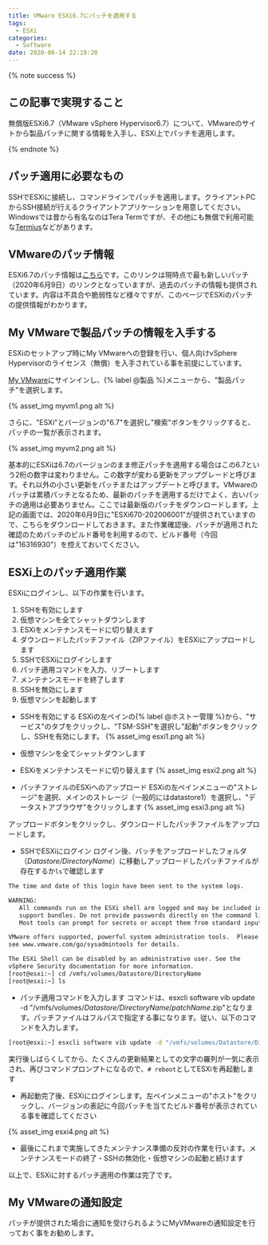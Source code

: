 ```yaml
---
title: VMware ESXi6.7にパッチを適用する
tags:
  - ESXi
categories:
  - Software
date: 2020-06-14 22:19:20
---
```


{% note success  %}

## この記事で実現すること

無償版ESXi6.7（VMware vSphere Hypervisor6.7）について、VMwareのサイトから製品パッチに関する情報を入手し、ESXi上でパッチを適用します。

{% endnote %}

<!-- more -->

## パッチ適用に必要なもの

SSHでESXiに接続し、コマンドラインでパッチを適用します。クライアントPCからSSH接続が行えるクライアントアプリケーションを用意してください。Windowsでは昔から有名なのはTera Termですが、その他にも無償で利用可能な[Termius](https://www.termius.com)などがあります。

## VMwareのパッチ情報

ESXi6.7のパッチ情報は[こちら](https://docs.vmware.com/jp/VMware-vSphere/6.7/rn/esxi670-202006001.html)です。このリンクは現時点で最も新しいパッチ（2020年6月9日）のリンクとなっていますが、過去のパッチの情報も提供されています。内容は不具合や脆弱性など様々ですが、このページでESXiのパッチの提供情報がわかります。

## My VMwareで製品パッチの情報を入手する

ESXiのセットアップ時にMy VMwareへの登録を行い、個人向けvSphere Hypervisorのライセンス（無償）を入手されている事を前提にしています。

[My VMware](https://my.vmware.com/jp/web/vmware/login?)にサインインし、{% label @製品 %}メニューから、"製品パッチ"を選択します。

{% asset_img myvm1.png alt %}

さらに、"ESXi"とバージョンの"6.7"を選択し"検索"ボタンをクリックすると、パッチの一覧が表示されます。

{% asset_img myvm2.png alt %}

基本的にESXiは6.7のバージョンのまま修正パッチを適用する場合はこの6.7という2桁の数字は変わりません。この数字が変わる更新をアップグレードと呼びます。それ以外の小さい更新をパッチまたはアップデートと呼びます。VMwareのパッチは累積パッチとなるため、最新のパッチを適用するだけでよく、古いパッチの適用は必要ありません。ここでは最新版のパッチをダウンロードします。上記の画面では、2020年6月9日に"ESXi670-202006001"が提供されていますので、こちらをダウンロードしておきます。また作業確認後、パッチが適用された確認のためパッチのビルド番号を利用するので、ビルド番号（今回は"16316930"）を控えておいてください。

## ESXi上のパッチ適用作業

ESXiにログインし、以下の作業を行います。
1. SSHを有効にします
2. 仮想マシンを全てシャットダウンします
3. ESXiをメンテナンスモードに切り替えます
4. ダウンロードしたパッチファイル（ZIPファイル）をESXiにアップロードします
5. SSHでESXiにログインします
6. パッチ適用コマンドを入力、リブートします
7. メンテナンスモードを終了します
8. SSHを無効にします
9. 仮想マシンを起動します

- SSHを有効にする
 ESXiの左ペインの{% label @ホストー管理 %}から、"サービス"のタブをクリックし、"TSM-SSH"を選択し"起動"ボタンをクリックし、SSHを有効にします。
 {% asset_img esxi1.png alt %}

- 仮想マシンを全てシャットダウンします

- ESXiをメンテナンスモードに切り替えます
 {% asset_img esxi2.png alt %}

- パッチファイルのESXiへのアップロード
 ESXiの左ペインメニューの"ストレージ"を選択、メインのストレージ（一般的にはdatastore1）を選択し、"データストアブラウザ"をクリックします
 {% asset_img esxi3.png alt %}

 アップロードボタンをクリックし、ダウンロードしたパッチファイルをアップロードします。

- SSHでESXiにログイン
 ログイン後、パッチをアップロードしたフォルダ（*Datastore/DirectoryName*）に移動しアップロードしたパッチファイルが存在するか`ls`で確認します

``` bash
The time and date of this login have been sent to the system logs.

WARNING:
   All commands run on the ESXi shell are logged and may be included in
   support bundles. Do not provide passwords directly on the command line.
   Most tools can prompt for secrets or accept them from standard input.

VMware offers supported, powerful system administration tools.  Please
see www.vmware.com/go/sysadmintools for details.

The ESXi Shell can be disabled by an administrative user. See the
vSphere Security documentation for more information.
[root@esxi:~] cd /vmfs/volumes/Datastore/DirectoryName
[root@esxi:~] ls
```

- パッチ適用コマンドを入力します
 コマンドは、esxcli software vib update -d "/vmfs/volumes/*Datastore/DirectoryName*/*patchName*.zip"となります。パッチファイルはフルパスで指定する事になります。従い、以下のコマンドを入力します。
 ``` bash
 [root@esxi:~] esxcli software vib update -d "/vmfs/volumes/Datastore/DirectoryName/ESXi670-202006001.zip"
 ```

 実行後しばらくしてから、たくさんの更新結果としての文字の羅列が一気に表示され、再びコマンドプロンプトになるので、`# reboot`としてESXiを再起動します

- 再起動完了後、ESXiにログインします。左ペインメニューの"ホスト"をクリックし、バージョンの表記に今回パッチを当てたビルド番号が表示されている事を確認してください

 {% asset_img esxi4.png alt %}

- 最後にこれまで実施してきたメンテナンス準備の反対の作業を行います。メンテナンスモードの終了・SSHの無効化・仮想マシンの起動と続けます

以上で、ESXiに対するパッチ適用の作業は完了です。

## My VMwareの通知設定

パッチが提供された場合に通知を受けられるようにMyVMwareの通知設定を行っておく事をお勧めします。
